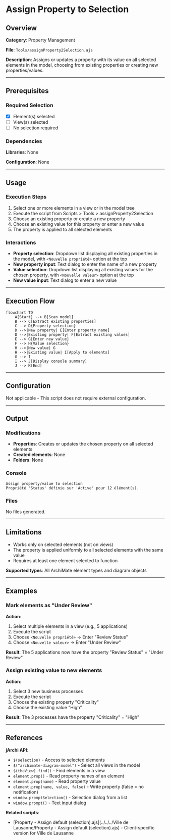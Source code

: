 # Assign Property to Selection

## Overview

**Category**: Property Management

**File**: `Tools/assignProperty2Selection.ajs`

**Description**: Assigns or updates a property with its value on all selected elements in the model, choosing from existing properties or creating new properties/values.

---

## Prerequisites

### Required Selection
- [x] Element(s) selected
- [ ] View(s) selected
- [ ] No selection required

### Dependencies
**Libraries**: None

**Configuration**: None

---

## Usage

### Execution Steps
1. Select one or more elements in a view or in the model tree
2. Execute the script from Scripts > Tools > assignProperty2Selection
3. Choose an existing property or create a new property
4. Choose an existing value for this property or enter a new value
5. The property is applied to all selected elements

### Interactions
- **Property selection**: Dropdown list displaying all existing properties in the model, with `<Nouvelle propriété>` option at the top
- **New property input**: Text dialog to enter the name of a new property
- **Value selection**: Dropdown list displaying all existing values for the chosen property, with `<Nouvelle valeur>` option at the top
- **New value input**: Text dialog to enter a new value

---

## Execution Flow

```mermaid
flowchart TD
    A[Start] --> B[Scan model]
    B --> C[Extract existing properties]
    C --> D{Property selection}
    D -->|New property| E[Enter property name]
    D -->|Existing property| F[Extract existing values]
    E --> G[Enter new value]
    F --> H{Value selection}
    H -->|New value| G
    H -->|Existing value| I[Apply to elements]
    G --> I
    I --> J[Display console summary]
    J --> K[End]
```

---

## Configuration

Not applicable - This script does not require external configuration.

---

## Output

### Modifications
- **Properties**: Creates or updates the chosen property on all selected elements
- **Created elements**: None
- **Folders**: None

### Console
```
Assign property/value to selection
Propriété 'Status' définie sur 'Active' pour 12 élément(s).
```

### Files
No files generated.

---

## Limitations

- Works only on selected elements (not on views)
- The property is applied uniformly to all selected elements with the same value
- Requires at least one element selected to function

**Supported types**: All ArchiMate element types and diagram objects

---

## Examples

### Mark elements as "Under Review"

**Action**:
1. Select multiple elements in a view (e.g., 5 applications)
2. Execute the script
3. Choose `<Nouvelle propriété>` → Enter "Review Status"
4. Choose `<Nouvelle valeur>` → Enter "Under Review"

**Result**: The 5 applications now have the property "Review Status" = "Under Review"

### Assign existing value to new elements

**Action**:
1. Select 3 new business processes
2. Execute the script
3. Choose the existing property "Criticality"
4. Choose the existing value "High"

**Result**: The 3 processes have the property "Criticality" = "High"

---

## References

**jArchi API**:
- `$(selection)` - Access to selected elements
- `$("archimate-diagram-model")` - Select all views in the model
- `$(theView).find()` - Find elements in a view
- `element.prop()` - Read property names of an element
- `element.prop(name)` - Read property value
- `element.prop(name, value, false)` - Write property (false = no notification)
- `window.promptSelection()` - Selection dialog from a list
- `window.prompt()` - Text input dialog

**Related scripts**:
- [Property - Assign default (selection).ajs](../../../Ville de Lausanne/Property - Assign default (selection).ajs) - Client-specific version for Ville de Lausanne
